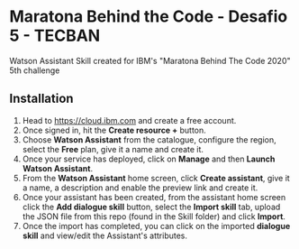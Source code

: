 # Maratona Behind the Code - Desafio 5 - TECBAN

Watson Assistant Skill created for IBM's "Maratona Behind The Code 2020" 5th challenge

## Installation

1.  Head to https://cloud.ibm.com and create a free account.
2.  Once signed in, hit the **Create resource +** button.
3.  Choose **Watson Assistant** from the catalogue, configure the region, select the **Free** plan, give it a name and create it.
4.  Once your service has deployed, click on **Manage** and then **Launch Watson Assistant**.
5.  From the **Watson Assistant** home screen, click **Create assistant**, give it a name, a description and enable the preview link and create it.
6.  Once your assistant has been created, from the assistant home screen click the **Add dialogue skill** button, select the **Import skill** tab, upload the JSON file from this repo (found in the Skill folder) and click **Import**.
7.  Once the import has completed, you can click on the imported **dialogue skill** and view/edit the Assistant's attributes.
